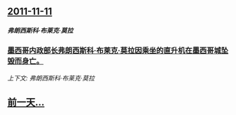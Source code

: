 ## [2011-11-11](/news/2011/11/11/index.md)

##### 弗朗西斯科·布莱克·莫拉
### [墨西哥内政部长弗朗西斯科·布莱克·莫拉因乘坐的直升机在墨西哥城坠毁而身亡。](/news/2011/11/11/墨西哥内政部长弗朗西斯科-布莱克-莫拉因乘坐的直升机在墨西哥城坠毁而身亡.md)
_上下文: 弗朗西斯科·布莱克·莫拉_

## [前一天...](/news/2011/11/10/index.md)

